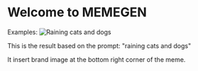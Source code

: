 # Welcome to MEMEGEN

Examples:
![Raining cats and dogs](http://github.com/jswebguru/result/generated_meme.png)

This is the result based on the prompt: "raining cats and dogs"

It insert brand image at the bottom right corner of the meme.

